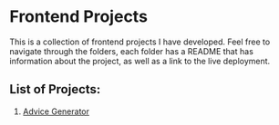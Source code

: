 # Frontend Projects

This is a collection of frontend projects I have developed. Feel free to navigate through the folders, each folder has a README that has information about the project, as well as a link to the live deployment.

## List of Projects:

1. <a href="https://random-advice-gen.vercel.app/" target="_blank">Advice Generator</a>
